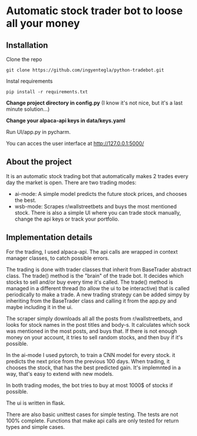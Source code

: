 # Automatic stock trader bot to loose all your money

## Installation
Clone the repo
```
git clone https://github.com/ingyentegla/python-tradebot.git
```

Instal requirements
```
pip install -r requirements.txt
```

**Change project directory in config.py** (I know it's not nice, but it's a last minute solution...)


**Change your alpaca-api keys in data/keys.yaml**

Run UI/app.py in pycharm.


You can acces the user interface at http://127.0.0.1:5000/

## About the project
It is an automatic stock trading bot that automatically makes 2 trades every day the market is open. 
There are two trading modes:
- ai-mode: A simple model predicts the future stock prices, and chooses the best.
- wsb-mode: Scrapes r/wallstreetbets and buys the most mentioned stock.
There is also a simple UI where you can trade stock manually, change the api keys or track your portfolio.

## Implementation details
For the trading, I used alpaca-api. The api calls are wrapped in context manager classes, to catch possible errors.

The trading is done with trader classes that inherit from BaseTrader abstract class. The trade() method is the "brain" of the trade bot. It decides which stocks to sell and/or buy every time it's called. The trade() method is managed in a different thread (to allow the ui to be interactive) that is called periodically to make a trade. A new trading strategy can be added simpy by inheriting from the BaseTrader class and calling it from the app.py and maybe including it in the ui.

The scraper simply downloads all all the posts from r/wallstreetbets, and looks for stock names in the post titles and body-s. It calculates which sock was mentioned in the most posts, and buys that. If there is not enough money on your account, it tries to sell random stocks, and then buy if it's possible.

In the ai-mode I used pytorch, to train a CNN model for every stock. it predicts the next price from the previous 100 days. When trading, it chooses the stock, that has the best predicted gain. It's implemnted in a way, that's easy to extend with new models.

In both trading modes, the bot tries to buy at most 1000$ of stocks if possible.

The ui is written in flask.

There are also basic unittest cases for simple testing. The tests are not 100% complete. Functions that make api calls are only tested for return types and simple cases.

